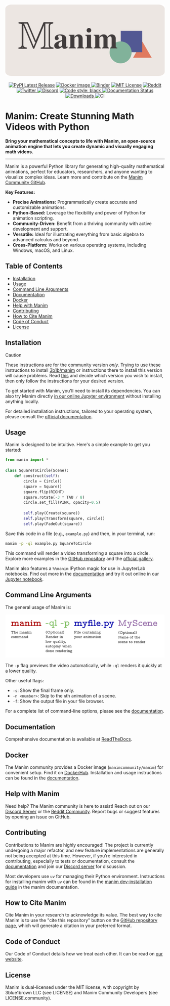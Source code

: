 <p align="center">
    <a href="https://www.manim.community/"><img src="https://raw.githubusercontent.com/ManimCommunity/manim/main/logo/cropped.png" alt="Manim Logo"></a>
    <br />
    <br />
    <a href="https://pypi.org/project/manim/"><img src="https://img.shields.io/pypi/v/manim.svg?style=flat&logo=pypi" alt="PyPI Latest Release"></a>
    <a href="https://hub.docker.com/r/manimcommunity/manim"><img src="https://img.shields.io/docker/v/manimcommunity/manim?color=%23099cec&label=docker%20image&logo=docker" alt="Docker image"> </a>
    <a href="https://mybinder.org/v2/gh/ManimCommunity/jupyter_examples/HEAD?filepath=basic_example_scenes.ipynb"><img src="https://mybinder.org/badge_logo.svg" alt="Binder"></a>
    <a href="http://choosealicense.com/licenses/mit/"><img src="https://img.shields.io/badge/license-MIT-red.svg?style=flat" alt="MIT License"></a>
    <a href="https://www.reddit.com/r/manim/"><img src="https://img.shields.io/reddit/subreddit-subscribers/manim.svg?color=orange&label=reddit&logo=reddit" alt="Reddit"></a>
    <a href="https://twitter.com/manim_community/"><img src="https://img.shields.io/twitter/url/https/twitter.com/cloudposse.svg?style=social&label=Follow%20%40manim_community" alt="Twitter">
    <a href="https://www.manim.community/discord/"><img src="https://img.shields.io/discord/581738731934056449.svg?label=discord&color=yellow&logo=discord" alt="Discord"></a>
    <a href="https://github.com/psf/black"><img src="https://img.shields.io/badge/code%20style-black-000000.svg" alt="Code style: black">
    <a href="https://docs.manim.community/"><img src="https://readthedocs.org/projects/manimce/badge/?version=latest" alt="Documentation Status"></a>
    <a href="https://pepy.tech/project/manim"><img src="https://pepy.tech/badge/manim/month?" alt="Downloads"> </a>
    <img src="https://github.com/ManimCommunity/manim/workflows/CI/badge.svg" alt="CI">
</p>

# Manim: Create Stunning Math Videos with Python

**Bring your mathematical concepts to life with Manim, an open-source animation engine that lets you create dynamic and visually engaging math videos.**

<hr />

Manim is a powerful Python library for generating high-quality mathematical animations, perfect for educators, researchers, and anyone wanting to visualize complex ideas.  Learn more and contribute on the [Manim Community GitHub](https://github.com/ManimCommunity/manim).

**Key Features:**

*   **Precise Animations:** Programmatically create accurate and customizable animations.
*   **Python-Based:** Leverage the flexibility and power of Python for animation scripting.
*   **Community-Driven:** Benefit from a thriving community with active development and support.
*   **Versatile:**  Ideal for illustrating everything from basic algebra to advanced calculus and beyond.
*   **Cross-Platform:** Works on various operating systems, including Windows, macOS, and Linux.

## Table of Contents

*   [Installation](#installation)
*   [Usage](#usage)
*   [Command Line Arguments](#command-line-arguments)
*   [Documentation](#documentation)
*   [Docker](#docker)
*   [Help with Manim](#help-with-manim)
*   [Contributing](#contributing)
*   [How to Cite Manim](#how-to-cite-manim)
*   [Code of Conduct](#code-of-conduct)
*   [License](#license)

## Installation

> [!CAUTION]
> These instructions are for the community version _only_. Trying to use these instructions to install [3b1b/manim](https://github.com/3b1b/manim) or instructions there to install this version will cause problems. Read [this](https://docs.manim.community/en/stable/faq/installation.html#why-are-there-different-versions-of-manim) and decide which version you wish to install, then only follow the instructions for your desired version.

To get started with Manim, you'll need to install its dependencies.  You can also try Manim directly [in our online Jupyter environment](https://try.manim.community/) without installing anything locally.

For detailed installation instructions, tailored to your operating system, please consult the [official documentation](https://docs.manim.community/en/stable/installation.html).

## Usage

Manim is designed to be intuitive. Here's a simple example to get you started:

```python
from manim import *

class SquareToCircle(Scene):
    def construct(self):
        circle = Circle()
        square = Square()
        square.flip(RIGHT)
        square.rotate(-3 * TAU / 8)
        circle.set_fill(PINK, opacity=0.5)

        self.play(Create(square))
        self.play(Transform(square, circle))
        self.play(FadeOut(square))
```

Save this code in a file (e.g., `example.py`) and then, in your terminal, run:

```bash
manim -p -ql example.py SquareToCircle
```

This command will render a video transforming a square into a circle.  Explore more examples in the [GitHub repository](example_scenes) and the [official gallery](https://docs.manim.community/en/stable/examples.html).

Manim also features a `%%manim` IPython magic for use in JupyterLab notebooks.  Find out more in the [documentation](https://docs.manim.community/en/stable/reference/manim.utils.ipython_magic.ManimMagic.html) and try it out online in our [Jupyter notebook](https://mybinder.org/v2/gh/ManimCommunity/jupyter_examples/HEAD?filepath=basic_example_scenes.ipynb).

## Command Line Arguments

The general usage of Manim is:

![manim-illustration](https://raw.githubusercontent.com/ManimCommunity/manim/main/docs/source/_static/command.png)

The `-p` flag previews the video automatically, while `-ql` renders it quickly at a lower quality.

Other useful flags:

*   `-s`:  Show the final frame only.
*   `-n <number>`:  Skip to the `n`th animation of a scene.
*   `-f`:  Show the output file in your file browser.

For a complete list of command-line options, please see the [documentation](https://docs.manim.community/en/stable/guides/configuration.html).

## Documentation

Comprehensive documentation is available at [ReadTheDocs](https://docs.manim.community/).

## Docker

The Manim community provides a Docker image (`manimcommunity/manim`) for convenient setup. Find it on [DockerHub](https://hub.docker.com/r/manimcommunity/manim). Installation and usage instructions can be found in the [documentation](https://docs.manim.community/en/stable/installation/docker.html).

## Help with Manim

Need help? The Manim community is here to assist! Reach out on our [Discord Server](https://www.manim.community/discord/) or the [Reddit Community](https://www.reddit.com/r/manim/). Report bugs or suggest features by opening an issue on GitHub.

## Contributing

Contributions to Manim are highly encouraged!  The project is currently undergoing a major refactor, and new feature implementations are generally not being accepted at this time. However, if you're interested in contributing, especially to tests or documentation, consult the [documentation](https://docs.manim.community/en/stable/contributing.html) and join our [Discord server](https://www.manim.community/discord/) for discussion.

Most developers use `uv` for managing their Python environment. Instructions for installing manim with `uv` can be found in the [manim dev-installation guide](https://docs.manim.community/en/latest/contributing/development.html) in the manim documentation.

## How to Cite Manim

Cite Manim in your research to acknowledge its value.  The best way to cite Manim is to use the "cite this repository" button on the [GitHub repository page](https://github.com/ManimCommunity/manim), which will generate a citation in your preferred format.

## Code of Conduct

Our Code of Conduct details how we treat each other. It can be read on [our website](https://docs.manim.community/en/stable/conduct.html).

## License

Manim is dual-licensed under the MIT license, with copyright by 3blue1brown LLC (see LICENSE) and Manim Community Developers (see LICENSE.community).
